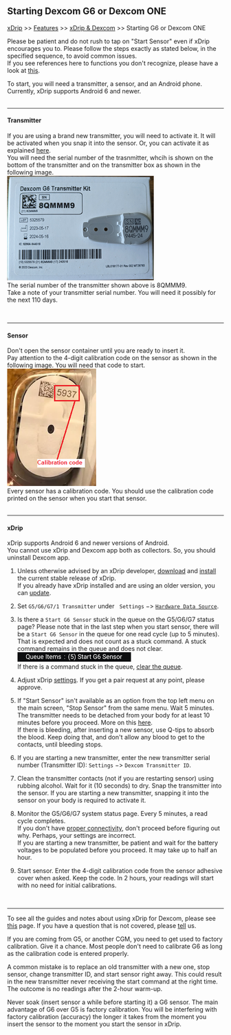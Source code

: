 ## Starting Dexcom G6 or Dexcom ONE
[xDrip](../README.md) >> [Features](./Features_page.md) >> [xDrip & Dexcom](./Dexcom_page.md) >> Starting G6 or Dexcom ONE  
  
Please be patient and do not rush to tap on "Start Sensor" even if xDrip encourages you to.  Please follow the steps exactly as stated below, in the specified sequence, to avoid common issues.  
If you see references here to functions you don't recognize, please have a look at [this](./Dexcom-Basics.md).  

To start, you will need a transmitter, a sensor, and an Android phone.  Currently, xDrip supports Android 6 and newer.   
<br/>  

---  

#### **Transmitter**  
If you are using a brand new transmitter, you will need to activate it.  It will be activated when you snap it into the sensor.  Or, you can activate it as explained [here](./Dexcom/NewG6TX_Activation.md).  
You will need the serial number of the trasnmitter, whcih is shown on the bottom of the transmitter and on the transmitter box as shown in the following image.  
![](./Dexcom/images/G6TXandBox.png)  
The serial number of the transmitter shown above is 8QMMM9.  
Take a note of your transmitter serial number.  You will need it possibly for the next 110 days.  
  
<br/>  

---  
  
#### **Sensor**  
Don't open the sensor container until you are ready to insert it.  
Pay attention to the 4-digit calibration code on the sensor as shown in the following image.  You will need that code to start.  
![](./images/CalCode.png)  
Every sensor has a calibration code.  You should use the calibration code printed on the sensor when you start that sensor.  
<br/>  

---  

#### **xDrip**  
xDrip supports Android 6 and newer versions of Android.  
You cannot use xDrip and Dexcom app both as collectors.  So, you should uninstall Dexcom app.  
  
1. Unless otherwise advised by an xDrip developer, [download](./Download-xDrip.md) and [install](./Install.md) the current stable release of xDrip.  
If you already have xDrip installed and are using an older version, you can [update](./Updates.md).  
  
2.  Set `G5/G6/G7/1 Transmitter` under &nbsp; `Settings` &#8722;> [`Hardware Data Source`](./HardwareDataSource.md).  
  
3.  Is there a `Start G6 Sensor` stuck in the queue on the G5/G6/G7 status page?  Please note that in the last step when you start sensor, there will be a `Start G6 Sensor` in the queue for one read cycle (up to 5 minutes).  That is expected and does not count as a stuck command.  A stuck command remains in the queue and does not clear.  
![](./images/queue-stuck.png)  
If there is a command stuck in the queue, [clear the queue](./Clear-queue.md).  
  
4.  Adjust xDrip [settings](./G6-Recommended-Settings.md).  If you get a pair request at any point, please approve.  
  
5.  If "Start Sensor" isn't available as an option from the top left menu on the main screen, "Stop Sensor" from the same menu.  Wait 5 minutes.    
The transmitter needs to be detached from your body for at least 10 minutes before you proceed.  More on this [here](./Dexcom/StartG6Sensor.md).  
If there is bleeding, after inserting a new sensor, use Q-tips to absorb the blood.  Keep doing that, and don't allow any blood to get to the contacts, until bleeding stops.  
  
6.  If you are starting a new transmitter, enter the new transmitter serial number (Transmitter ID): `Settings` &#8722;> `Dexcom Transmitter ID`.     
  
7.  Clean the transmitter contacts (not if you are restarting sensor) using rubbing alcohol.  Wait for it (10 seconds) to dry.  Snap the transmitter into the sensor.  If you are starting a new transmitter, snapping it into the sensor on your body is required to activate it.  
  
8.  Monitor the G5/G6/G7 system status page. Every 5 minutes, a read cycle completes.  
If you don't have [proper connectivity](./Proper-connectivity.md), don't proceed before figuring out why. Perhaps, your settings are incorrect.  
If you are starting a new transmitter, be patient and wait for the battery voltages to be populated before you proceed. It may take up to half an hour.  
  
9.  Start sensor.  Enter the 4-digit calibration code from the sensor adhesive cover when asked. Keep the code. In 2 hours, your readings will start with no need for initial calibrations.
  
<br/>  
  
---  
  
To see all the guides and notes about using xDrip for Dexcom, please see [this](./Dexcom_page.md) page.  If you have a question that is not covered, please [tell](./Contact.md) us.  
  
If you are coming from G5, or another CGM, you need to get used to factory calibration.  Give it a chance.  Most people don't need to calibrate G6 as long as the calibration code is entered properly.  
  
A common mistake is to replace an old transmitter with a new one, stop sensor, change transmitter ID, and start sensor right away. This could result in the new transmitter never receiving the start command at the right time. The outcome is no readings after the 2-hour warm-up.  
  
Never soak (insert sensor a while before starting it) a G6 sensor. The main advantage of G6 over G5 is factory calibration. You will be interfering with factory calibration (accuracy) the longer it takes from the moment you insert the sensor to the moment you start the sensor in xDrip.  
   
  
